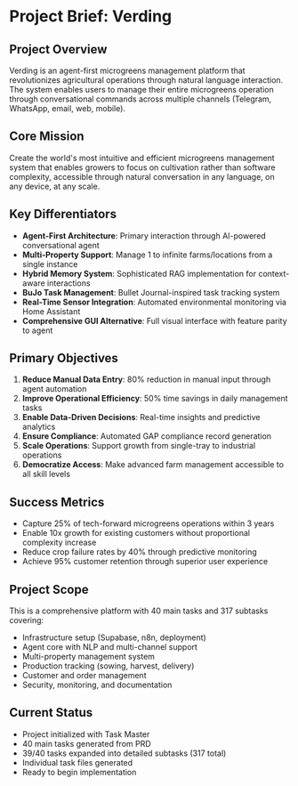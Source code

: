 # Project Brief: Verding

## Project Overview

Verding is an agent-first microgreens management platform that revolutionizes
agricultural operations through natural language interaction. The system enables
users to manage their entire microgreens operation through conversational
commands across multiple channels (Telegram, WhatsApp, email, web, mobile).

## Core Mission

Create the world's most intuitive and efficient microgreens management system
that enables growers to focus on cultivation rather than software complexity,
accessible through natural conversation in any language, on any device, at any
scale.

## Key Differentiators

- **Agent-First Architecture**: Primary interaction through AI-powered
  conversational agent
- **Multi-Property Support**: Manage 1 to infinite farms/locations from a single
  instance
- **Hybrid Memory System**: Sophisticated RAG implementation for context-aware
  interactions
- **BuJo Task Management**: Bullet Journal-inspired task tracking system
- **Real-Time Sensor Integration**: Automated environmental monitoring via Home
  Assistant
- **Comprehensive GUI Alternative**: Full visual interface with feature parity
  to agent

## Primary Objectives

1. **Reduce Manual Data Entry**: 80% reduction in manual input through agent
   automation
2. **Improve Operational Efficiency**: 50% time savings in daily management
   tasks
3. **Enable Data-Driven Decisions**: Real-time insights and predictive analytics
4. **Ensure Compliance**: Automated GAP compliance record generation
5. **Scale Operations**: Support growth from single-tray to industrial
   operations
6. **Democratize Access**: Make advanced farm management accessible to all skill
   levels

## Success Metrics

- Capture 25% of tech-forward microgreens operations within 3 years
- Enable 10x growth for existing customers without proportional complexity
  increase
- Reduce crop failure rates by 40% through predictive monitoring
- Achieve 95% customer retention through superior user experience

## Project Scope

This is a comprehensive platform with 40 main tasks and 317 subtasks covering:

- Infrastructure setup (Supabase, n8n, deployment)
- Agent core with NLP and multi-channel support
- Multi-property management system
- Production tracking (sowing, harvest, delivery)
- Customer and order management
- Security, monitoring, and documentation

## Current Status

- Project initialized with Task Master
- 40 main tasks generated from PRD
- 39/40 tasks expanded into detailed subtasks (317 total)
- Individual task files generated
- Ready to begin implementation
